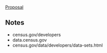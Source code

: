[Proposal](https://docs.google.com/document/d/1E4FkeQ8UsCsFyLSj4cYP6SSVMuc98ruH8EV7Radr36I/edit)


## Notes
* census.gov/developers
* data.census.gov
* census.gov/data/developers/data-sets.html

